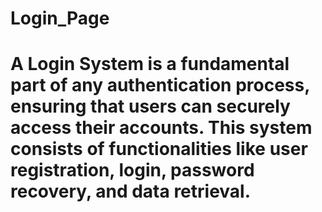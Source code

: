 # Login_Page
A Login System is a fundamental part of any authentication process, ensuring that users can securely access their accounts. This system consists of functionalities like user registration, login, password recovery, and data retrieval. 
========================================================================================================


